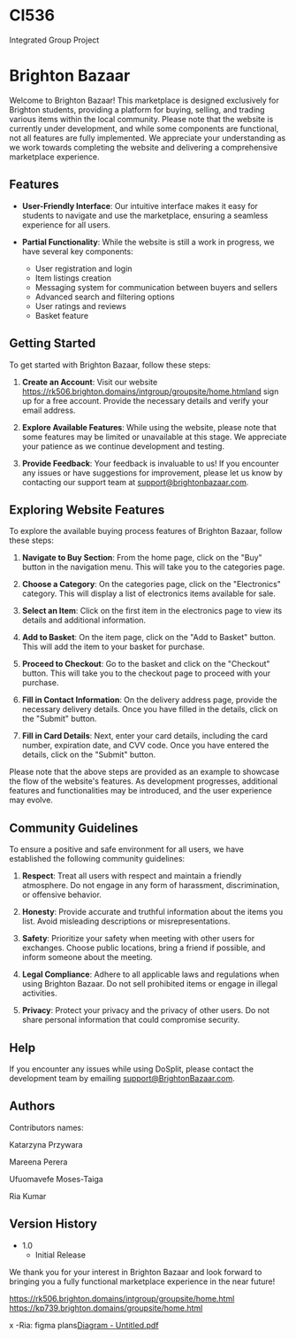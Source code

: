 # CI536
Integrated Group Project 

# Brighton Bazaar

Welcome to Brighton Bazaar! This marketplace is designed exclusively for Brighton students, providing a platform for buying, selling, and trading various items within the local community. Please note that the website is currently under development, and while some components are functional, not all features are fully implemented. We appreciate your understanding as we work towards completing the website and delivering a comprehensive marketplace experience.

## Features

- **User-Friendly Interface**: Our intuitive interface makes it easy for students to navigate and use the marketplace, ensuring a seamless experience for all users.

- **Partial Functionality**: While the website is still a work in progress, we have several key components:
  - User registration and login
  - Item listings creation
  - Messaging system for communication between buyers and sellers
  - Advanced search and filtering options
  - User ratings and reviews
  - Basket feature

## Getting Started

To get started with Brighton Bazaar, follow these steps:

1. **Create an Account**: Visit our website https://rk506.brighton.domains/intgroup/groupsite/home.htmland sign up for a free account. Provide the necessary details and verify your email address.

2. **Explore Available Features**: While using the website, please note that some features may be limited or unavailable at this stage. We appreciate your patience as we continue development and testing.

3. **Provide Feedback**: Your feedback is invaluable to us! If you encounter any issues or have suggestions for improvement, please let us know by contacting our support team at support@brightonbazaar.com.

## Exploring Website Features

To explore the available buying process features of Brighton Bazaar, follow these steps:

1. **Navigate to Buy Section**: From the home page, click on the "Buy" button in the navigation menu. This will take you to the categories page.

2. **Choose a Category**: On the categories page, click on the "Electronics" category. This will display a list of electronics items available for sale.

3. **Select an Item**: Click on the first item in the electronics page to view its details and additional information.

4. **Add to Basket**: On the item page, click on the "Add to Basket" button. This will add the item to your basket for purchase.

5. **Proceed to Checkout**: Go to the basket and click on the "Checkout" button. This will take you to the checkout page to proceed with your purchase.

6. **Fill in Contact Information**: On the delivery address page, provide the necessary delivery details. Once you have filled in the details, click on the "Submit" button.

7. **Fill in Card Details**: Next, enter your card details, including the card number, expiration date, and CVV code. Once you have entered the details, click on the "Submit" button.

Please note that the above steps are provided as an example to showcase the flow of the website's features. As development progresses, additional features and functionalities may be introduced, and the user experience may evolve.

## Community Guidelines

To ensure a positive and safe environment for all users, we have established the following community guidelines:

1. **Respect**: Treat all users with respect and maintain a friendly atmosphere. Do not engage in any form of harassment, discrimination, or offensive behavior.

2. **Honesty**: Provide accurate and truthful information about the items you list. Avoid misleading descriptions or misrepresentations.

3. **Safety**: Prioritize your safety when meeting with other users for exchanges. Choose public locations, bring a friend if possible, and inform someone about the meeting.

4. **Legal Compliance**: Adhere to all applicable laws and regulations when using Brighton Bazaar. Do not sell prohibited items or engage in illegal activities.

5. **Privacy**: Protect your privacy and the privacy of other users. Do not share personal information that could compromise security.


## Help

If you encounter any issues while using DoSplit, please contact the development team by emailing support@BrightonBazaar.com.

## Authors

Contributors names:

Katarzyna Przywara

Mareena Perera 

Ufuomavefe Moses-Taiga

Ria Kumar

## Version History

* 1.0
    * Initial Release

We thank you for your interest in Brighton Bazaar and look forward to bringing you a fully functional marketplace experience in the near future!



https://rk506.brighton.domains/intgroup/groupsite/home.html
https://kp739.brighton.domains/groupsite/home.html


x -Ria:
figma plans[Diagram - Untitled.pdf](https://github.com/ucmt10/CI536/files/11069981/Diagram.-.Untitled.pdf)


